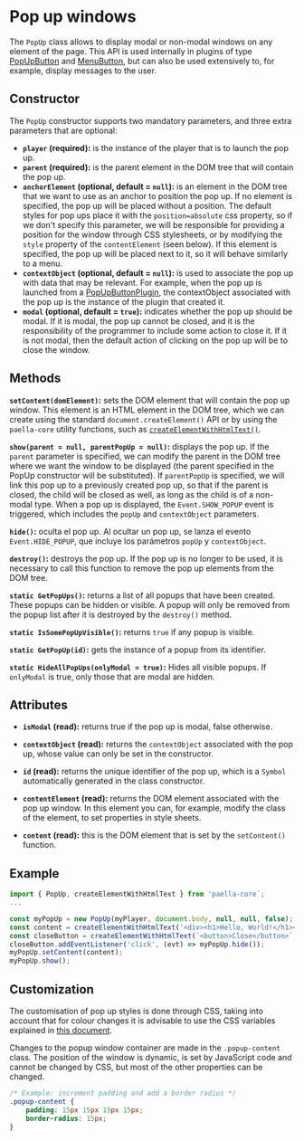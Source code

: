 
# Pop up windows

The `PopUp` class allows to display modal or non-modal windows on any element of the page. This API is used internally in plugins of type [ PopUpButton](popup_button_plugin.md) and [MenuButton](menu_button_plugin.md), but can also be used extensively to, for example, display messages to the user.

## Constructor

The `PopUp` constructor supports two mandatory parameters, and three extra parameters that are optional:

- **`player` (required):** is the instance of the player that is to launch the pop up.
- **`parent` (required):** is the parent element in the DOM tree that will contain the pop up.
- **`anchorElement` (optional, default = `null`):** is an element in the DOM tree that we want to use as an anchor to position the pop up. If no element is specified, the pop up will be placed without a position. The default styles for pop ups place it with the `position=absolute` css property, so if we don't specify this parameter, we will be responsible for providing a position for the window through CSS stylesheets, or by modifying the `style` property of the `contentElement` (seen below). If this element is specified, the pop up will be placed next to it, so it will behave similarly to a menu.
- **`contextObject` (optional, default = `null`):** is used to associate the pop up with data that may be relevant. For example, when the pop up is launched from a [ PopUpButtonPlugin](popup_button_plugin.md), the contextObject associated with the pop up is the instance of the plugin that created it.
- **`modal` (optional, default = `true`):** indicates whether the pop up should be modal. If it is modal, the pop up cannot be closed, and it is the responsibility of the programmer to include some action to close it. If it is not modal, then the default action of clicking on the pop up will be to close the window.

## Methods

**`setContent(domElement)`:** sets the DOM element that will contain the pop up window. This element is an HTML element in the DOM tree, which we can create using the standard `document.createElement()` API or by using the `paella-core` utility functions, such as [`createElementWithHtmlText()`](dom_utilities.md).

**`show(parent = null, parentPopUp = null)`:** displays the pop up. If the `parent` parameter is specified, we can modify the parent in the DOM tree where we want the window to be displayed (the parent specified in the PopUp constructor will be substituted). If `parentPopUp` is specified, we will link this pop up to a previously created pop up, so that if the parent is closed, the child will be closed as well, as long as the child is of a non-modal type. When a pop up is displayed, the `Event.SHOW_POPUP` event is triggered, which includes the `popUp` and `contextObject` parameters.

**`hide()`:** oculta el pop up. Al ocultar un pop up, se lanza el evento `Event.HIDE_POPUP`, que incluye los parámetros `popUp` y `contextObject`.

**`destroy()`:** destroys the pop up. If the pop up is no longer to be used, it is necessary to call this function to remove the pop up elements from the DOM tree.

**`static GetPopUps()`:** returns a list of all popups that have been created. These popups can be hidden or visible. A popup will only be removed from the popup list after it is destroyed by the `destroy()` method.

**`static IsSomePopUpVisible()`:** returns `true` if any popup is visible.

**`static GetPopUp(id)`:** gets the instance of a popup from its identifier.

**`static HideAllPopUps(onlyModal = true)`:** Hides all visible popups. If `onlyModal` is true, only those that are modal are hidden.


## Attributes

- **`isModal` (read):** returns true if the pop up is modal, false otherwise.

- **`contextObject` (read):** returns the `contextObject` associated with the pop up, whose value can only be set in the constructor.

- **`id` (read):** returns the unique identifier of the pop up, which is a `Symbol` automatically generated in the class constructor.

- **`contentElement` (read):** returns the DOM element associated with the pop up window. In this element you can, for example, modify the class of the element, to set properties in style sheets.

- **`content` (read):** this is the DOM element that is set by the `setContent()` function.


## Example

```js
import { PopUp, createElementWithHtmlText } from 'paella-core`;
...

const myPopUp = new PopUp(myPlayer, document.body, null, null, false);
const content = createElementWithHtmlText('<div><h1>Hello, World!</h1></div>');
const closeButton = createElementWithHtmlText(`<button>Close</button>`, content);
closeButton.addEventListener('click', (evt) => myPopUp.hide());
myPopUp.setContent(content);
myPopUp.show();
```

## Customization

The customisation of pop up styles is done through CSS, taking into account that for colour changes it is advisable to use the CSS variables explained in [this document](styles.md).

Changes to the popup window container are made in the `.popup-content` class. The position of the window is dynamic, is set by JavaScript code and cannot be changed by CSS, but most of the other properties can be changed.

```css
/* Example: increment padding and add a border radius */
.popup-content {
    padding: 15px 15px 15px 15px;
    border-radius: 15px;
}
```


